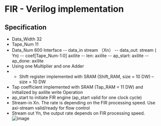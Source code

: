 # FIR - Verilog implementation
## Specification
- Data_Width  32
- Tape_Num    11
- Data_Num    600
Interface
-- data_in  stream （Xn）
-- data_out: stream ( Yn)
-- coef[Tape_Num-1:0]  axilite
-- len: axilite
-- ap_start:  axilite
-- ap_done: axilite
- Using one Multiplier and one Adder
- - Shift register implemented with SRAM (Shift_RAM, size = 10 DW) – size = 10 DW
- Tap coefficient implemented with SRAM (Tap_RAM = 11 DW) and initialized by axilite write
Operation
- ap_start to initiate FIR engine (ap_start valid for one clock cycle)
- Stream-in Xn. The rate is depending on the FIR processing speed. Use axi-stream valid/ready for flow control
- Stream out Yn, the output rate depends on FIR processing speed.
![image](https://github.com/bol-edu/caravel-soc_fpga-lab/assets/98332019/f9bb30f6-084a-41c3-8ce2-c50714077b61)
